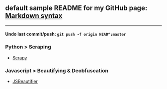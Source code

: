 ## default sample README for my GitHub page: [Markdown syntax](http://daringfireball.net/projects/markdown/syntax)
---

#### Undo last commit/push: `git push -f origin HEAD^:master`

### Python > Scraping
 * [Scrapy](http://scrapy.org)

### Javascript > Beautifying & Deobfuscation
 * [JSBeautifier](http://jsbeautifier.org/)